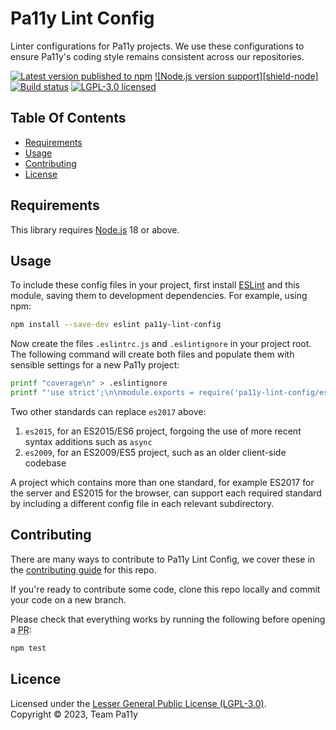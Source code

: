 # Pa11y Lint Config

Linter configurations for Pa11y projects. We use these configurations to ensure Pa11y's coding style remains consistent across our repositories.

[![Latest version published to npm][shield-npm]][info-npm]
[![Node.js version support][shield-node]][info-node]
[![Build status][shield-build]][info-build]
[![LGPL-3.0 licensed][shield-license]][info-license]

## Table Of Contents

- [Requirements](#requirements)
- [Usage](#usage)
- [Contributing](#contributing)
- [License](#license)

## Requirements

This library requires [Node.js] 18 or above.

## Usage

To include these config files in your project, first install [ESLint] and this module, saving them to development dependencies. For example, using npm:

```sh
npm install --save-dev eslint pa11y-lint-config
```

Now create the files `.eslintrc.js` and `.eslintignore` in your project root. The following command will create both files and populate them with sensible settings for a new Pa11y project:

```sh
printf "coverage\n" > .eslintignore
printf "'use strict';\n\nmodule.exports = require('pa11y-lint-config/eslint/es2017');\n" > .eslintrc.js
```

Two other standards can replace `es2017` above:

1. `es2015`, for an ES2015/ES6 project, forgoing the use of more recent syntax additions such as `async`
1. `es2009`, for an ES2009/ES5 project, such as an older client-side codebase

A project which contains more than one standard, for example ES2017 for the server and ES2015 for the browser, can support each required standard by including a different config file in each relevant subdirectory.

## Contributing

There are many ways to contribute to Pa11y Lint Config, we cover these in the [contributing guide](CONTRIBUTING.md) for this repo.

If you're ready to contribute some code, clone this repo locally and commit your code on a new branch.

Please check that everything works by running the following before opening a <abbr title="pull request">PR</abbr>:

```sh
npm test
```

## Licence

Licensed under the [Lesser General Public License (LGPL-3.0)](LICENSE).<br/>
Copyright &copy; 2023, Team Pa11y



[eslint]: http://eslint.org/
[issues]: https://github.com/pa11y/pa11y-lint-config/issues
[node.js]: https://nodejs.org/

[info-build]: https://github.com/pa11y/pa11y-lint-config/actions/workflows/tests.yml
[info-license]: LICENSE
[info-node]: package.json
[info-npm]: https://www.npmjs.com/package/pa11y-lint-config
[shield-build]: https://github.com/pa11y/pa11y-lint-config/actions/workflows/tests.yml/badge.svg
[shield-license]: https://img.shields.io/badge/license-LGPL%203.0-blue.svg
[shield-npm]: https://img.shields.io/npm/v/pa11y-lint-config.svg
